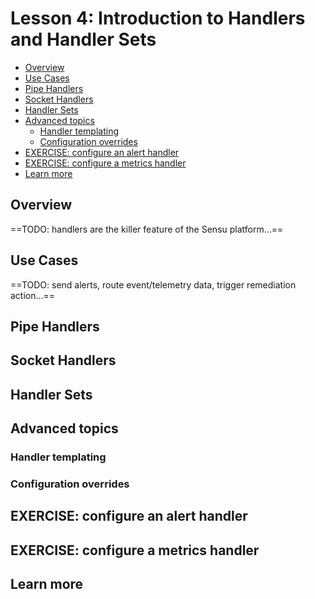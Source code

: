 # Lesson 4: Introduction to Handlers and Handler Sets 

- [Overview](#overview)
- [Use Cases](#use-cases)
- [Pipe Handlers](#pipe-handlers)
- [Socket Handlers](#socket-handlers)
- [Handler Sets](#handler-sets)
- [Advanced topics](#advanced-topics)
  - [Handler templating](#handler-templating)
  - [Configuration overrides](#configuration-overrides)
- [EXERCISE: configure an alert handler](#exercise-configure-an-alert-handler)
- [EXERCISE: configure a metrics handler](#exercise-configure-a-metrics-handler)
- [Learn more](#learn-more)

## Overview

==TODO: handlers are the killer feature of the Sensu platform...==

## Use Cases

==TODO: send alerts, route event/telemetry data, trigger remediation action...==

## Pipe Handlers 

## Socket Handlers 

## Handler Sets 

## Advanced topics 

### Handler templating 

### Configuration overrides 

## EXERCISE: configure an alert handler 

## EXERCISE: configure a metrics handler 

## Learn more 
